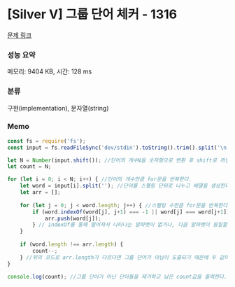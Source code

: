 # [Silver V] 그룹 단어 체커 - 1316 

[문제 링크](https://www.acmicpc.net/problem/1316) 

### 성능 요약

메모리: 9404 KB, 시간: 128 ms

### 분류

구현(implementation), 문자열(string)

### Memo
```javascript
const fs = require('fs');
const input = fs.readFileSync('dev/stdin').toString().trim().split('\n');

let N = Number(input.shift()); //단어의 개수N을 숫자형으로 변환 후 shift로 꺼낸다.
let count = N;

for (let i = 0; i < N; i++) { //단어의 개수만큼 for문을 반복한다.
	let word = input[i].split(''); //단어를 스펠링 단위로 나누고 배열을 생성한다.
	let arr = [];
	
	for (let j = 0; j < word.length; j++) { //스펠링 수만큼 for문을 반복한다.
		if (word.indexOf(word[j], j+1) === -1 || word[j] === word[j+1]) {
			arr.push(word[j]); 
		} // indexOf를 통해 떨어져서 나타나는 알파벳이 없거나, 다음 알파벳이 동일할 경우에 새로운 배열 arr에 push한다.
	}
	
	if (word.length !== arr.length) {  
		count--;
	} //위의 코드로 arr.length가 다르다면 그룹 단어가 아님이 도출되기 때문에 두 값의 길이가 다르다면 count 하나를 지운다.
}

console.log(count); //그룹 단어가 아닌 단어들을 제거하고 남은 count값을 출력한다.
```
